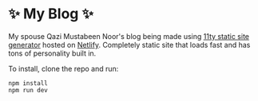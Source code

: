 # :sparkles: My Blog :sparkles:

My spouse Qazi Mustabeen Noor's blog being made using [11ty static site generator](https://www.11ty.dev/) hosted on [Netlify](https://rohanfaiyaz.com). Completely static site that loads fast and has tons of personality built in.

To install, clone the repo and run:

```
npm install
npm run dev
```

